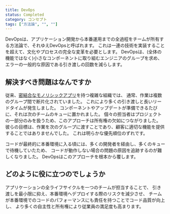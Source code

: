 ```yaml
---
title: DevOps
status: Completed
category: コンセプト
tags: ["方法論", "", ""]
---
```


DevOpsは、アプリケーション開発から本番運用までの全過程をチームが所有する方法論で、それゆえDevOpsと呼ばれます。
これは一連の技術を実装することを超えて、文化やプロセスの完全な変革を必要とします。
DevOpsは、(全体の機能ではなく)小さなコンポーネントに取り組むエンジニアのグループを求め、エラーの一般的な原因である引き渡しの回数を減らします。

## 解決すべき問題はなんですか

従来、[密結合な](/ja/tightly-coupled-architectures/)[モノリシックアプリ](/ja/monolithic-apps/)を持つ複雑な組織では、
通常、作業は複数のグループ間で断片化されていました。
これにより多くの引き渡しと長いリードタイムが発生しました。
コンポーネントやアップデートが準備できるたびに、それは次のチームのキューに置かれました。
個々の担当者はプロジェクトの一部分のみを扱うため、このアプローチは所有権の欠如につながりました。
彼らの目標は、作業を次のグループに渡すことであり、顧客に適切な機能を提供することではありませんでした。
これは明らかな優先順位のずれです。

コードが最終的に本番環境に入る頃には、多くの開発者を経由し、多くのキューで待機していたため、
コードが動作しない場合の問題の原因を追跡するのが難しくなりました。
DevOpsはこのアプローチを根本から覆します。

## どのように役に立つのでしょうか

アプリケーションの全ライフサイクルを一つのチームが担当することで、
引き渡しを最小限に抑え、本番環境へデプロイする際のリスクを減少させ、
チームが本番環境でのコードのパフォーマンスにも責任を持つことでコード品質が向上し、
より多くの自主性と所有権により従業員の満足度も高まります。
